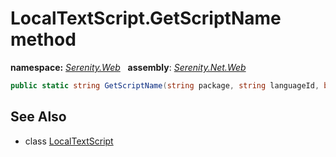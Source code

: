 # LocalTextScript.GetScriptName method
**namespace:** *[Serenity.Web](../../README.md#serenity.web-namespace)*   **assembly**: *[Serenity.Net.Web](../../README.md)*

```csharp
public static string GetScriptName(string package, string languageId, bool isPending)
```

## See Also

* class [LocalTextScript](../LocalTextScript.md)